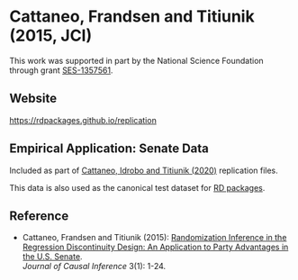 # Cattaneo, Frandsen and Titiunik (2015, JCI)

This work was supported in part by the National Science Foundation through grant [SES-1357561](https://www.nsf.gov/awardsearch/showAward?AWD_ID=1357561).

## Website

https://rdpackages.github.io/replication

## Empirical Application: Senate Data

Included as part of [Cattaneo, Idrobo and Titiunik (2020)](https://github.com/rdpackages/replication/tree/master/CIT_2020_CUP) replication files.

This data is also used as the canonical test dataset for [RD packages](https://rdpackages.github.io).

## Reference

- Cattaneo, Frandsen and Titiunik (2015): [Randomization Inference in the Regression Discontinuity Design: An Application to Party Advantages in the U.S. Senate](https://rdpackages.github.io/references/Cattaneo-Frandsen-Titiunik_2015_JCI.pdf).<br>
_Journal of Causal Inference_ 3(1): 1-24.

<br><br>
